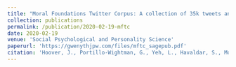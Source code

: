 ```yaml
---
title: "Moral Foundations Twitter Corpus: A collection of 35k tweets annotated for moral sentiment"
collection: publications
permalink: /publication/2020-02-19-mftc
date: 2020-02-19
venue: 'Social Psychological and Personality Science'
paperurl: 'https://gwenythjpw.com/files/mftc_sagepub.pdf'
citation: 'Hoover, J., Portillo-Wightman, G., Yeh, L., Havaldar, S., Mostafazadeh Davani, A., Lin, Y., Kennedy, B., Atari, M., Kamel, Z., Mendlen, M., Moreno, G., Park, C., Chang, T. E., Chin, J., Leong, C., Leung, J. Y., Mirinjian, A., &amp; Dehghani, M. (2020). Moral Foundations Twitter Corpus: A collection of 35k tweets annotated for moral sentiment. Social Psychological and Personality Science. https://doi.org/10.1177/1948550619876629.'
---
```

